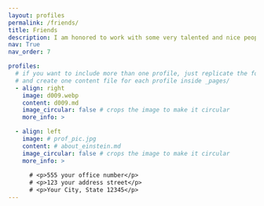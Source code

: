 ```yaml
---
layout: profiles
permalink: /friends/
title: Friends
description: I am honored to work with some very talented and nice people.
nav: True
nav_order: 7

profiles:
  # if you want to include more than one profile, just replicate the following block
  # and create one content file for each profile inside _pages/
  - align: right
    image: d009.webp
    content: d009.md
    image_circular: false # crops the image to make it circular
    more_info: >

  - align: left
    image: # prof_pic.jpg
    content: # about_einstein.md
    image_circular: false # crops the image to make it circular
    more_info: >
        
      # <p>555 your office number</p>
      # <p>123 your address street</p>
      # <p>Your City, State 12345</p>
---
```

